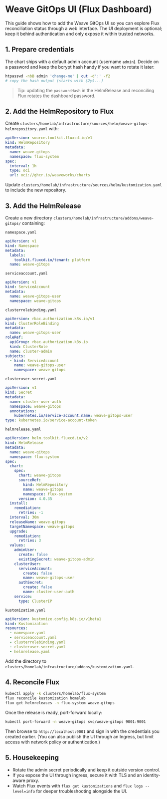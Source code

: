 # Weave GitOps UI (Flux Dashboard)

This guide shows how to add the Weave GitOps UI so you can explore Flux reconciliation status through a web interface. The UI deployment is optional; keep it behind authentication and only expose it within trusted networks.

## 1. Prepare credentials

The chart ships with a default admin account (username `admin`). Decide on a password and keep the bcrypt hash handy if you want to rotate it later:

```bash
htpasswd -nbB admin 'change-me' | cut -d':' -f2
# copy the hash output (starts with $2y$...)
```

> Tip: updating the `passwordHash` in the HelmRelease and reconciling Flux rotates the dashboard password.

## 2. Add the HelmRepository to Flux

Create `clusters/homelab/infrastructure/sources/helm/weave-gitops-helmrepository.yaml` with:

```yaml
apiVersion: source.toolkit.fluxcd.io/v1
kind: HelmRepository
metadata:
  name: weave-gitops
  namespace: flux-system
spec:
  interval: 1h
  type: oci
  url: oci://ghcr.io/weaveworks/charts
```

Update `clusters/homelab/infrastructure/sources/helm/kustomization.yaml` to include the new repository.

## 3. Add the HelmRelease

Create a new directory `clusters/homelab/infrastructure/addons/weave-gitops/` containing:

`namespace.yaml`
```yaml
apiVersion: v1
kind: Namespace
metadata:
  labels:
    toolkit.fluxcd.io/tenant: platform
  name: weave-gitops
```

`serviceaccount.yaml`
```yaml
apiVersion: v1
kind: ServiceAccount
metadata:
  name: weave-gitops-user
  namespace: weave-gitops
```

`clusterrolebinding.yaml`
```yaml
apiVersion: rbac.authorization.k8s.io/v1
kind: ClusterRoleBinding
metadata:
  name: weave-gitops-user
roleRef:
  apiGroup: rbac.authorization.k8s.io
  kind: ClusterRole
  name: cluster-admin
subjects:
  - kind: ServiceAccount
    name: weave-gitops-user
    namespace: weave-gitops
```

`clusteruser-secret.yaml`
```yaml
apiVersion: v1
kind: Secret
metadata:
  name: cluster-user-auth
  namespace: weave-gitops
  annotations:
    kubernetes.io/service-account.name: weave-gitops-user
type: kubernetes.io/service-account-token
```

`helmrelease.yaml`
```yaml
apiVersion: helm.toolkit.fluxcd.io/v2
kind: HelmRelease
metadata:
  name: weave-gitops
  namespace: flux-system
spec:
  chart:
    spec:
      chart: weave-gitops
      sourceRef:
        kind: HelmRepository
        name: weave-gitops
        namespace: flux-system
      version: 4.0.35
  install:
    remediation:
      retries: -1
  interval: 30m
  releaseName: weave-gitops
  targetNamespace: weave-gitops
  upgrade:
    remediation:
      retries: 3
  values:
    adminUser:
      create: false
      existingSecret: weave-gitops-admin
    clusterUser:
      serviceAccount:
        create: false
        name: weave-gitops-user
      authSecret:
        create: false
        name: cluster-user-auth
    service:
      type: ClusterIP
```

`kustomization.yaml`
```yaml
apiVersion: kustomize.config.k8s.io/v1beta1
kind: Kustomization
resources:
  - namespace.yaml
  - serviceaccount.yaml
  - clusterrolebinding.yaml
  - clusteruser-secret.yaml
  - helmrelease.yaml
```

Add the directory to `clusters/homelab/infrastructure/addons/kustomization.yaml`.

## 4. Reconcile Flux

```bash
kubectl apply -k clusters/homelab/flux-system
flux reconcile kustomization homelab
flux get helmreleases -n flux-system weave-gitops
```

Once the release is ready, port-forward locally:

```bash
kubectl port-forward -n weave-gitops svc/weave-gitops 9001:9001
```

Then browse to `http://localhost:9001` and sign in with the credentials you created earlier. (You can also publish the UI through an Ingress, but limit access with network policy or authentication.)

## 5. Housekeeping

- Rotate the admin secret periodically and keep it outside version control.
- If you expose the UI through ingress, secure it with TLS and an identity-aware proxy.
- Watch Flux events with `flux get kustomizations` and `flux logs --level=info` for deeper troubleshooting alongside the UI.

